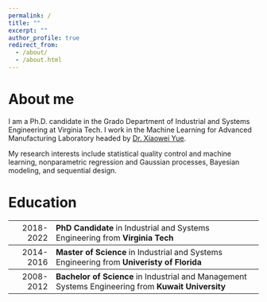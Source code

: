 ```yaml
---
permalink: /
title: ""
excerpt: ""
author_profile: true
redirect_from: 
  - /about/
  - /about.html
---
```


About me
======

I am a Ph.D. candidate in the Grado Department of Industrial and Systems Engineering at Virginia Tech. I work in the Machine Learning for Advanced Manufacturing Laboratory headed by [Dr. Xiaowei Yue](https://www.ise.vt.edu/people/faculty/yue.html). 

My research interests include statistical quality control and machine learning, nonparametric regression and Gaussian processes, Bayesian modeling, and sequential design.

<!-- My research interests include cluster management systems, serverless computing, containerization, cloud computing, machine learning, distributed file and storage systems, and performance analysis. -->

<!-- You can find my CV [here](https://filebox.ece.vt.edu/~hadeel89/hadeelcv.pdf).  -->

Education
======

<table style="width:100%">
  <tr style="font-size:16px">
    <th style="text-align:right">
      <span style="font-weight:normal">2018-2022</span>
    </th>
    <th style="text-align:left">
      PhD Candidate <span style="font-weight:normal"> in Industrial and Systems Engineering from</span> Virginia Tech
    </th>
  </tr>

  <tr style="font-size:16px">
    <th style="text-align:right">
      <span style="font-weight:normal">2014-2016</span>
    </th>
    <th style="text-align:left">
      Master of Science <span style="font-weight:normal">in Industrial and Systems Engineering from</span> Univeristy of Florida
    </th>
  </tr>

  <tr style="font-size:16px">
    <th style="text-align:right">
      <span style="font-weight:normal">2008-2012</span>
    </th>
    <th style="text-align:left">
      Bachelor of Science <span style="font-weight:normal">in Industrial and Management Systems Engineering from</span> Kuwait University
    </th>
  </tr>
</table>

<!-- * **PhD Student** in Computer Engineering at **Virgina Tech** _(Aug. 2018 - Present)_
* **Master of Science** in Computer Engineering from **Columbia University** _(Aug. 2014 - Feb. 2016)_
* **Bachelor of Science** in Computer Engineering from **Kuwait University** _(Sep. 2007 - Jan. 2012)_
 -->
